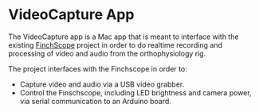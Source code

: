 VideoCapture App
================

The VideoCapture app is a Mac app that is meant to interface with the existing 
[FinchScope](https://github.com/WALIII/FinchScope/) project in order to
do realtime recording and processing of video and audio from the orthophysiology rig.

The project interfaces with the Finchscope in order to:

* Capture video and audio via a USB video grabber.
* Control the Finschscope, including LED brightness and camera power, via serial communication to an Arduino board.
